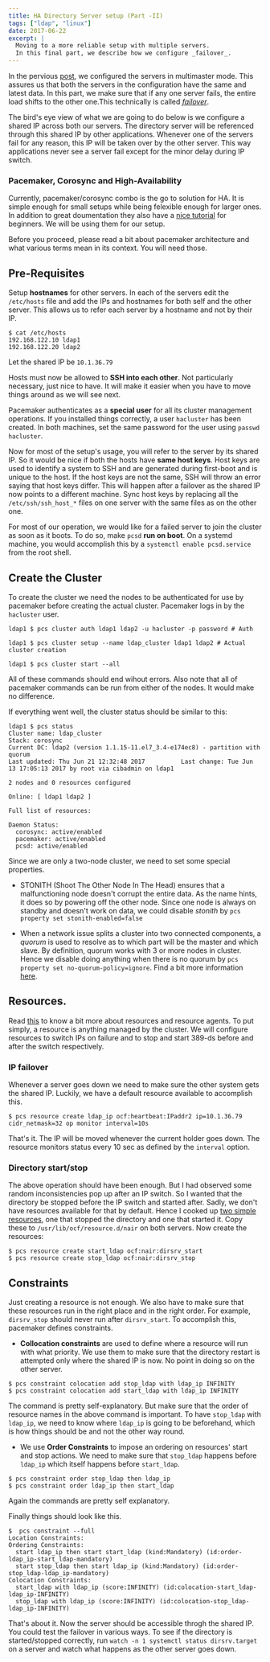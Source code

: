 ```yaml
---
title: HA Directory Server setup (Part -II)
tags: ["ldap", "linux"]
date: 2017-06-22
excerpt: |
  Moving to a more reliable setup with multiple servers.
  In this final part, we describe how we configure _failover_.
---
```


In the pervious [post], we configured the servers in multimaster mode. This assures us that both
the servers in the configuration have the same and latest data. In this part, we make sure that if
any one server fails, the entire load shifts to the other one.This technically is called _[failover]_.

The bird's eye view of what we are going to do below is we configure a shared IP across both our servers.
The directory server will be referenced through this shared IP by other applications. Whenever one of the
servers fail for any reason, this IP will be taken over by the other server. This way applications never
see a server fail except for the minor delay during IP switch.

### Pacemaker, Corosync and High-Availability

Currently, pacemaker/corosync combo is the go to solution for HA. It is simple enough for small setups while being
felexible enough for larger ones. In addition to great doumentation they also have a [nice tutorial] for beginners.
We will be using them for our setup.

Before you proceed, please read a bit about pacemaker architecture and what various terms mean in its context.
You will need those.

## Pre-Requisites

Setup **hostnames** for other servers. In each of the servers edit the `/etc/hosts` file and add the IPs and hostnames for
both self and the other server. This allows us to refer each server by a hostname and not by their IP.

```shell-session
$ cat /etc/hosts
192.168.122.10 ldap1
192.168.122.20 ldap2
```

Let the shared IP be `10.1.36.79`

Hosts must now be allowed to **SSH into each other**. Not particularly necessary, just nice to have. It will make it
easier when you have to move things around as we will see next.

Pacemaker authenticates as a **special user** for all its cluster management operations. If you installed things correctly,
a user `hacluster` has been created. In both machines, set the same password for the user using `passwd hacluster`.

Now for most of the setup's usage, you will refer to the server by its shared IP. So it would be nice if both the hosts
have **same host keys**. Host keys are used to identify a system to SSH and are generated during first-boot and is unique to the host.
If the host keys are not the same, SSH will throw an error saying that host keys differ. This will happen after a failover as the shared
IP now points to a different machine.
Sync host keys by replacing all the `/etc/ssh/ssh_host_*` files on one server with the same files as on the other one.

For most of our operation, we would like for a failed server to join the cluster as soon as it boots. To do so, make `pcsd` **run on boot**.
On a systemd machine, you would accomplish this by a `systemctl enable pcsd.service` from the root shell.

## Create the Cluster

To create the cluster we need the nodes to be authenticated for use by pacemaker before creating the actual cluster.
Pacemaker logs in by the `hacluster` user.

```shell-session
ldap1 $ pcs cluster auth ldap1 ldap2 -u hacluster -p password # Auth

ldap1 $ pcs cluster setup --name ldap_cluster ldap1 ldap2 # Actual cluster creation

ldap1 $ pcs cluster start --all
```

All of these commands should end wihout errors. Also note that all of pacemaker commands can be run from either of the nodes.
It would make no difference.

If everything went well, the cluster status should be similar to this:

```shell-session
ldap1 $ pcs status
Cluster name: ldap_cluster
Stack: corosync
Current DC: ldap2 (version 1.1.15-11.el7_3.4-e174ec8) - partition with quorum
Last updated: Thu Jun 21 12:32:48 2017          Last change: Tue Jun 13 17:05:13 2017 by root via cibadmin on ldap1

2 nodes and 0 resources configured

Online: [ ldap1 ldap2 ]

Full list of resources:

Daemon Status:
  corosync: active/enabled
  pacemaker: active/enabled
  pcsd: active/enabled

```

Since we are only a two-node cluster, we need to set some special properties.

- STONITH (Shoot The Other Node In The Head) ensures that a malfunctioning node doesn't corrupt the entire data. As the name
  hints, it does so by powering off the other node. Since one node is always on standby and doesn't work on data, we could disable
  _stonith_ by `pcs property set stonith-enabled=false`

- When a network issue splits a cluster into two connected components, a _quorum_ is used to resolve as to which part will be the
  master and which slave. By definition, quorum works with 3 or more nodes in cluster. Hence we disable doing anything when there is
  no quorum by `pcs property set no-quorum-policy=ignore`. Find a bit more information [here].

## Resources.

Read [this] to know a bit more about resources and resource agents. To put simply, a resource is anything managed by the cluster.
We will configure resources to switch IPs on failure and to stop and start 389-ds before and after the switch respectively.

### IP failover

Whenever a server goes down we need to make sure the other system gets the shared IP. Luckily, we have a default resource available to
accomplish this.

```shell-session
$ pcs resource create ldap_ip ocf:heartbeat:IPaddr2 ip=10.1.36.79 cidr_netmask=32 op monitor interval=10s
```

That's it. The IP will be moved whenever the current holder goes down. The resource monitors status every 10 sec as defined by the
`interval` option.

### Directory start/stop

The above operation should have been enough. But I had observed some random inconsistencies pop up after an IP switch. So I wanted that
the directory be stopped before the IP switch and started after. Sadly, we don't have resources available for that by default. Hence
I cooked up [two simple resources], one that stopped the directory and one that started it. Copy these to `/usr/lib/ocf/resource.d/nair`
on both servers. Now create the resources:

```shell-session
$ pcs resource create start_ldap ocf:nair:dirsrv_start
$ pcs resource create stop_ldap ocf:nair:dirsrv_stop
```

## Constraints

Just creating a resource is not enough. We also have to make sure that these resources run in the right place and in the right order. For example,
`dirsrv_stop` should never run after `dirsrv_start`. To accomplish this, pacemaker defines constraints.

- **Collocation constraints** are used to define where a resource will run with what priority. We use them to make sure that the directory
  restart is attempted only where the shared IP is now. No point in doing so on the other server.

```shell-session
$ pcs constraint colocation add stop_ldap with ldap_ip INFINITY
$ pcs constraint colocation add start_ldap with ldap_ip INFINITY
```

The command is pretty self-explanatory. But make sure that the order of resource names in the above command is important. To have `stop_ldap`
with `ldap_ip`, we need to know where `ldap_ip` is going to be beforehand, which is how things should be and not the other way round.

- We use **Order Constraints** to impose an ordering on resources' start and stop actions.
  We need to make sure that `stop_ldap` happens before `ldap_ip` which itself happens before `start_ldap`.

```shell-session
$ pcs constraint order stop_ldap then ldap_ip
$ pcs constraint order ldap_ip then start_ldap
```

Again the commands are pretty self explanatory.

Finally things should look like this.

```shell-session
$  pcs constraint --full
Location Constraints:
Ordering Constraints:
  start ldap_ip then start start_ldap (kind:Mandatory) (id:order-ldap_ip-start_ldap-mandatory)
  start stop_ldap then start ldap_ip (kind:Mandatory) (id:order-stop_ldap-ldap_ip-mandatory)
Colocation Constraints:
  start_ldap with ldap_ip (score:INFINITY) (id:colocation-start_ldap-ldap_ip-INFINITY)
  stop_ldap with ldap_ip (score:INFINITY) (id:colocation-stop_ldap-ldap_ip-INFINITY)
```

That's about it. Now the server should be accessible throgh the shared IP. You could test the failover in various ways.
To see if the directory is started/stopped correctly, run `watch -n 1 systemctl status dirsrv.target` on a server and watch what
happens as the other server goes down.

[failover]: https://en.wikipedia.org/wiki/Failover
[nice tutorial]: http://clusterlabs.org/doc/en-US/Pacemaker/1.1/html/Clusters_from_Scratch/
[here]: http://clusterlabs.org/doc/en-US/Pacemaker/1.1/html/Clusters_from_Scratch/_perform_a_failover.html
[this]: http://clusterlabs.org/doc/en-US/Pacemaker/1.1/html/Pacemaker_Explained/ch05.html#_what_is_a_cluster_resource
[two simple resources]: https://gist.github.com/AadityaNair/258b9cd11495acf23ebd8dcc39459313
[post]: /ldap-multimaster1
